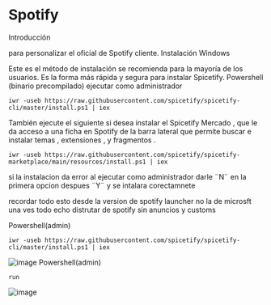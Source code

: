 # Spotify
Introducción

para personalizar el oficial de Spotify cliente.
Instalación
Windows

Este es el método de instalación se recomienda para la mayoría de los usuarios. Es la forma más rápida y segura para instalar Spicetify.
Powershell (binario precompilado) ejecutar como administrador

```
iwr -useb https://raw.githubusercontent.com/spicetify/spicetify-cli/master/install.ps1 | iex
```
También ejecute el siguiente si desea instalar el Spicetify Mercado , que le da acceso a una ficha en Spotify de la barra lateral que permite buscar e instalar temas , extensiones , y fragmentos .
```
iwr -useb https://raw.githubusercontent.com/spicetify/spicetify-marketplace/main/resources/install.ps1 | iex
```
si la instalacion da error al ejecutar como administrador darle ¨N¨ en  la primera opcion despues ¨Y¨ y se intalara corectamnete 

recordar todo esto desde la version de spotify launcher no la de microsft una ves todo echo distrutar de spotify sin anuncios y customs

Powershell(admin)

```
iwr -useb https://raw.githubusercontent.com/spicetify/spicetify-cli/master/install.ps1 | iex
```
![image](https://github.com/N3bulaX/Spotify/assets/117851699/19883eb6-af35-4f43-bca2-154f26a44a8a)
Powershell(admin)
```
run
```
![image](https://github.com/N3bulaX/Spotify/assets/117851699/7a5ef2c1-69ee-443f-aa14-97047568c8a7)
